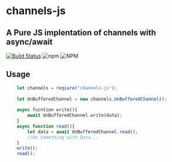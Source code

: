 # channels-js
A Pure JS implentation of channels with async/await
------
[![Build Status](https://travis-ci.org/Iquiji/channels-js.svg?branch=master)](https://travis-ci.org/Iquiji/channels-js)
![npm](https://img.shields.io/npm/dw/channels-js)
![NPM](https://img.shields.io/npm/l/channels-js)

Usage
------
```js
 	let channels = reqiure("channels-js");
  
 	let UnBufferedChannel = new channels.UnBufferedChannel();
  
 	async fucntion write(){
		await UnBufferedChannel.write(data);
 	}
	async function read(){
		let data = await UnBufferedChannel.read();
		//Do Something with Data...
	}
	write();
	read();
```
